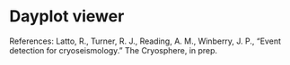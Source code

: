 # Dayplot viewer




References:
Latto, R., Turner, R. J., Reading, A. M., Winberry, J. P., “Event detection for cryoseismology.” The Cryosphere, in prep.
